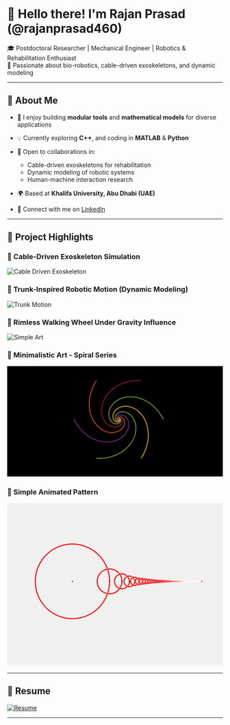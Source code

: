 # 👋 Hello there! I'm Rajan Prasad (@rajanprasad460)

🎓 Postdoctoral Researcher | Mechanical Engineer | Robotics & Rehabilitation Enthusiast  
🔬 Passionate about bio-robotics, cable-driven exoskeletons, and dynamic modeling

---

## 🚀 About Me

- 👀 I enjoy building **modular tools** and **mathematical models** for diverse applications  
- 💡 Currently exploring **C++**, and coding in **MATLAB** & **Python**  
- 🤝 Open to collaborations in:
  - Cable-driven exoskeletons for rehabilitation
  - Dynamic modeling of robotic systems
  - Human-machine interaction research  

- 🌍 Based at **Khalifa University, Abu Dhabi (UAE)**  
- 🔗 Connect with me on [LinkedIn](https://www.linkedin.com/in/rajanprasad460/)

---

## 🎥 Project Highlights

### 🦿 Cable-Driven Exoskeleton Simulation
![Cable Driven Exoskeleton](https://github.com/rajanprasad460/rajanprasad460/blob/main/Exo_Animation-1.gif?raw=true)

### 🧠 Trunk-Inspired Robotic Motion (Dynamic Modeling)
![Trunk Motion](https://github.com/rajanprasad460/rajanprasad460/blob/main/TurnkMotion.gif?raw=true)

### 🎨 Rimless Walking Wheel Under Gravity Influence
![Simple Art](https://github.com/rajanprasad460/rajanprasad460/blob/main/rimless_wheel.gif?raw=true)

### 🎨 Minimalistic Art - Spiral Series
![Spiral Art](https://github.com/rajanprasad460/rajanprasad460/blob/main/spiral-1-2-3-4-5-6-7-8.gif?raw=true)

### 🎨 Simple Animated Pattern
![Simple Art](https://github.com/rajanprasad460/rajanprasad460/blob/main/Finalized.gif?raw=true)



---

## 📄 Resume  
[![Resume](https://img.shields.io/badge/CV-View-blue?logo=read-the-docs&style=for-the-badge)](https://github.com/rajanprasad460/rajanprasad460/blob/main/CV_main_File.pdf)

---

<!---
rajanprasad460/rajanprasad460 is a ✨ special ✨ repository because its `README.md` (this file) appears on your GitHub profile.
You can click the Preview link to take a look at your changes.
--->

